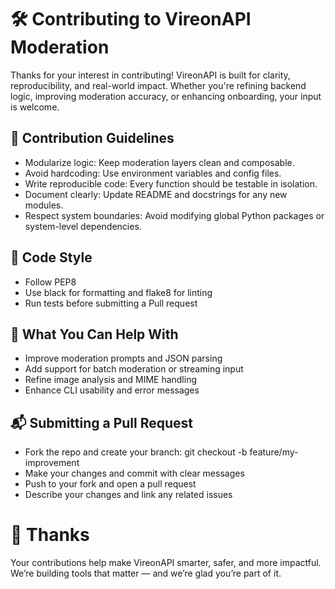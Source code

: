 # 🛠️ Contributing to VireonAPI Moderation
Thanks for your interest in contributing! VireonAPI is built for clarity, reproducibility, and real-world impact. Whether you're refining backend logic, improving moderation accuracy, or enhancing onboarding, your input is welcome.

## 🧱 Contribution Guidelines
- Modularize logic: Keep moderation layers clean and composable.
- Avoid hardcoding: Use environment variables and config files.
- Write reproducible code: Every function should be testable in isolation.
- Document clearly: Update README and docstrings for any new modules.
- Respect system boundaries: Avoid modifying global Python packages or system-level dependencies.

## 🧹 Code Style
- Follow PEP8
- Use black for formatting and flake8 for linting
- Run tests before submitting a Pull request

## 🧠 What You Can Help With
- Improve moderation prompts and JSON parsing
- Add support for batch moderation or streaming input
- Refine image analysis and MIME handling
- Enhance CLI usability and error messages

## 📬 Submitting a Pull Request
- Fork the repo and create your branch:
git checkout -b feature/my-improvement
- Make your changes and commit with clear messages
- Push to your fork and open a pull request
- Describe your changes and link any related issues

# 🙏 Thanks
Your contributions help make VireonAPI smarter, safer, and more impactful. We’re building tools that matter — and we’re glad you’re part of it.
